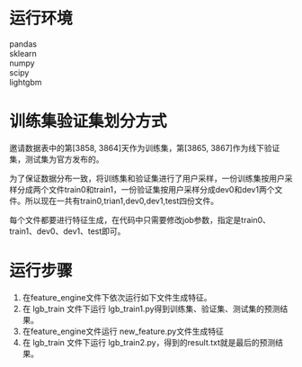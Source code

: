 # 运行环境
pandas   
sklearn   
numpy   
scipy   
lightgbm   

# 训练集验证集划分方式
邀请数据表中的第[3858, 3864]天作为训练集，第[3865, 3867]作为线下验证集，测试集为官方发布的。   

为了保证数据分布一致，将训练集和验证集进行了用户采样，一份训练集按用户采样分成两个文件train0和train1，一份验证集按用户采样分成dev0和dev1两个文件。所以现在一共有train0,trian1,dev0,dev1,test四份文件。    

每个文件都要进行特征生成，在代码中只需要修改job参数，指定是train0、train1、dev0、dev1、test即可。   

# 运行步骤
1. 在feature_engine文件下依次运行如下文件生成特征。
2. 在 lgb_train 文件下运行 lgb_train1.py得到训练集、验证集、测试集的预测结果。
3. 在feature_engine文件运行 new_feature.py文件生成特征
4. 在 lgb_train 文件下运行 lgb_train2.py，得到的result.txt就是最后的预测结果。
